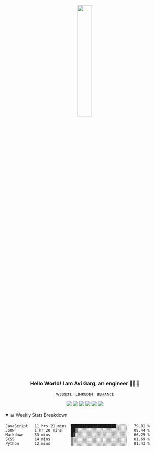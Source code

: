 <p align="center"><img src="https://user-images.githubusercontent.com/32339251/93027249-52b66a80-f629-11ea-93d6-82f67bf891cc.png" width="30%" /></p>

<h3 align="center" style="margin: 0px">Hello World! I am Avi Garg, an engineer 👨🏻‍🔬</h3>
<p align="center"><a href="http://avisionx.net/" target="_blank">ᴡᴇʙsɪᴛᴇ</a> ‧ <a href="https://www.linkedin.com/in/avisionx/" target="_blank">ʟɪɴᴋᴇᴅɪɴ</a> ‧ <a href="https://www.behance.net/avisionx" target="_blank">ʙᴇʜᴀɴᴄᴇ</a></p>

<p align="center"><img src="https://img.shields.io/badge/-HTML5-E34F26?style=flat-square&logo=html5&logoColor=white"/> <img src="https://img.shields.io/badge/-CSS3-1572B6?style=flat-square&logo=css3"/> <img src="https://img.shields.io/badge/-JavaScript-black?style=flat-square&logo=javascript"/> <img src="https://img.shields.io/badge/-Bootstrap-563D7C?style=flat-square&logo=bootstrap"/> <img src="https://img.shields.io/badge/-React-black?style=flat-square&logo=react"/> <img src="https://img.shields.io/badge/-Python-2E6693?style=flat-square&logo=python&logoColor=F7CD39"/></p>

<!-- ```javascript
const h3ll0_w0rld!👋 = {
  🔭: "I’m currently cleaning up my codebase",
  🌱: "I’m currently learning CI/CD stuff",
  👯: "I’m looking to collaborate on new projects",
  🤔: "I’m looking for help with advanced autodeploy actions",
  💬: "Ask me about anything",
  📫: "To reach me visit https://avisionx.net",
  ⚡: "Fun Fact; A crocodile cannot stick its tongue out"
}
``` -->

<details open>
<summary>📊 Weekly Stats Breakdown</summary>

<!--START_SECTION:waka-->
```text
JavaScript   11 hrs 21 mins  ████████████████████░░░░░   79.81 % 
JSON         1 hr 20 mins    ██▒░░░░░░░░░░░░░░░░░░░░░░   09.44 % 
Markdown     53 mins         █▓░░░░░░░░░░░░░░░░░░░░░░░   06.25 % 
SCSS         14 mins         ▒░░░░░░░░░░░░░░░░░░░░░░░░   01.69 % 
Python       12 mins         ▒░░░░░░░░░░░░░░░░░░░░░░░░   01.43 % 
```
<!--END_SECTION:waka-->

</details>
